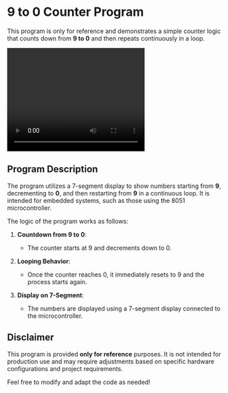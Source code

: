 # 9 to 0 Counter Program

This program is only for reference and demonstrates a simple counter logic that counts down from **9 to 0** and then repeats continuously in a loop.


<video width="320" height="240" controls>
  <source src="demo.mp4" type="mp4">
</video>

## Program Description

The program utilizes a 7-segment display to show numbers starting from **9**, decrementing to **0**, and then restarting from **9** in a continuous loop. It is intended for embedded systems, such as those using the 8051 microcontroller.

The logic of the program works as follows:

1. **Countdown from 9 to 0**: 
   - The counter starts at 9 and decrements down to 0.
   
2. **Looping Behavior**:
   - Once the counter reaches 0, it immediately resets to 9 and the process starts again.

3. **Display on 7-Segment**:
   - The numbers are displayed using a 7-segment display connected to the microcontroller.

## Disclaimer

This program is provided **only for reference** purposes. It is not intended for production use and may require adjustments based on specific hardware configurations and project requirements.

Feel free to modify and adapt the code as needed!

